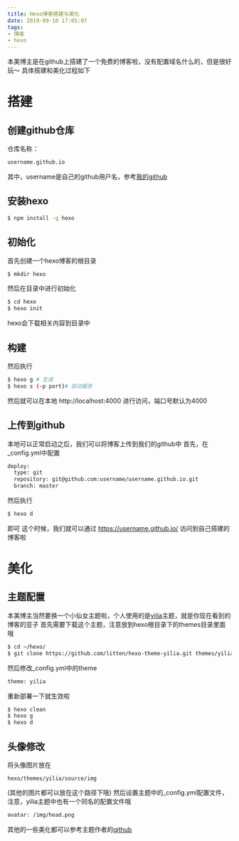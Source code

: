 ```yaml
---
title: Hexo博客搭建与美化
date: 2019-09-10 17:05:07
tags:
- 博客
- hexo
---
```


本美博主是在github上搭建了一个免费的博客啦，没有配置域名什么的，但是很好玩～
具体搭建和美化过程如下
<!--more-->
# 搭建
## 创建github仓库
仓库名称：
``` bash
username.github.io
```
其中，username是自己的github用户名，参考[我的github](https://github.com/yihuan18/yihuan18.github.io)

## 安装hexo
``` bash
$ npm install -g hexo
```
## 初始化
首先创建一个hexo博客的根目录
``` bash
$ mkdir hexo
```
然后在目录中进行初始化
``` bash
$ cd hexo
$ hexo init
```
hexo会下载相关内容到目录中
## 构建
然后执行
``` bash
$ hexo g # 生成
$ hexo s (-p port)# 启动服务
```
然后就可以在本地 http://localhost:4000 进行访问，端口号默认为4000
## 上传到github
本地可以正常启动之后，我们可以将博客上传到我们的github中
首先，在_config.yml中配置
```bash
deploy:
  type: git
  repository: git@github.com:username/username.github.io.git
  branch: master
```
然后执行
``` bash
$ hexo d
```
即可
这个时候，我们就可以通过 https://username.github.io/ 访问到自己搭建的博客啦

# 美化
## 主题配置
本美博主当然要换一个小仙女主题啦，个人使用的是[yilia](https://github.com/litten/hexo-theme-yilia)主题，就是你现在看到的博客的亚子
首先需要下载这个主题，注意放到hexo根目录下的themes目录里面哦
``` bash
$ cd ~/hexo/
$ git clone https://github.com/litten/hexo-theme-yilia.git themes/yilia
```
然后修改_config.yml中的theme
``` bash
theme: yilia
```
重新部署一下就生效啦
``` bash
$ hexo clean
$ hexo g
$ hexo d
```
## 头像修改
将头像图片放在
```
hexo/themes/yilia/source/img
```
(其他的图片都可以放在这个路径下哦)
然后设置主题中的_config.yml配置文件，注意，yilia主题中也有一个同名的配置文件哦
``` bash
avatar: /img/head.png
```
其他的一些美化都可以参考主题作者的[github](https://github.com/litten/hexo-theme-yilia)
